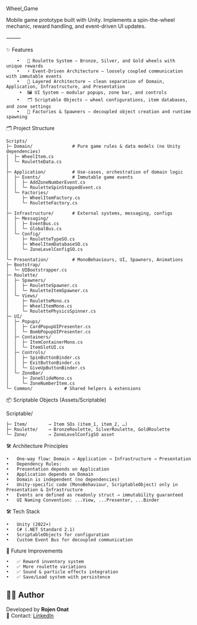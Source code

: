 Wheel_Game

Mobile game prototype built with Unity. Implements a spin-the-wheel mechanic, reward handling, and event-driven UI updates.

⸻

✨ Features
	
 		•	🎡 Roulette System – Bronze, Silver, and Gold wheels with unique rewards
 		•	⚡ Event-Driven Architecture – loosely coupled communication with immutable events
 		•	🧩 Layered Architecture – clean separation of Domain, Application, Infrastructure, and Presentation
		 •	🖼️ UI System – modular popups, zone bar, and controls
 		•	🗂️ Scriptable Objects – wheel configurations, item databases, and zone settings
 		•	🔄 Factories & Spawners – decoupled object creation and runtime spawning

🗂️ Project Structure

	Scripts/
	├─ Domain/               # Pure game rules & data models (no Unity dependencies)
	│  ├─ WheelItem.cs
	│  └─ RouletteData.cs
	│
	├─ Application/          # Use-cases, orchestration of domain logic
	│  ├─ Events/            # Immutable game events
	│  │  ├─ AddZoneNumberEvent.cs
	│  │  └─ RouletteSpinStoppedEvent.cs
	│  └─ Factories/
	│     ├─ WheelItemFactory.cs
	│     └─ RouletteFactory.cs
	│
	├─ Infrastructure/       # External systems, messaging, configs
	│  ├─ Messaging/
	│  │  ├─ EventBus.cs
	│  │  └─ GlobalBus.cs
	│  └─ Config/
	│     ├─ RouletteTypeSO.cs
	│     ├─ WheelItemDatabaseSO.cs
	│     └─ ZoneLevelConfigSO.cs
	│
	└─ Presentation/         # MonoBehaviours, UI, Spawners, Animations
	├─ Bootstrap/
	│  └─ UIBootstrapper.cs
	├─ Roulette/
	│  ├─ Spawners/
	│  │  ├─ RouletteSpawner.cs
	│  │  └─ RouletteItemSpawner.cs
	│  └─ Views/
	│     ├─ RouletteMono.cs
	│     ├─ WheelItemMono.cs
	│     └─ RoulettePhysicsSpinner.cs
	├─ UI/
	│  ├─ Popups/
	│  │  ├─ CardPopupUIPresenter.cs
	│  │  └─ BombPopupUIPresenter.cs
	│  ├─ Containers/
	│  │  ├─ ItemContainerMono.cs
	│  │  └─ ItemSlotUI.cs
	│  ├─ Controls/
	│  │  ├─ SpinButtonBinder.cs
	│  │  ├─ ExitButtonBinder.cs
	│  │  └─ GiveUpButtonBinder.cs
	│  └─ ZoneBar/
	│     ├─ ZoneSlideMono.cs
	│     └─ ZoneNumberItem.cs
	└─ Common/            # Shared helpers & extensions


📦 Scriptable Objects (Assets/Scriptable)

Scriptable/

	├─ Item/        → Item SOs (item_1, item_2, …)
	├─ Roulette/    → BronzeRoulette, SilverRoulette, GoldRoulette
	└─ Zone/        → ZoneLevelConfigSO asset

🛠️ Architecture Principles

	•	One-way flow: Domain → Application → Infrastructure → Presentation
 	•	Dependency Rules:
 	•	Presentation depends on Application
 	•	Application depends on Domain
 	•	Domain is independent (no dependencies)
 	•	Unity-specific code (MonoBehaviour, ScriptableObject) only in Presentation & Infrastructure
 	•	Events are defined as readonly struct → immutability guaranteed
 	•	UI Naming Convention: ...View, ...Presenter, ...Binder

🛠️ Tech Stack

	•	Unity (2022+)
	•	C# (.NET Standard 2.1)
	•	ScriptableObjects for configuration
	•	Custom Event Bus for decoupled communication


🚀 Future Improvements

	•	✅ Reward inventory system
	•	✅ More roulette variations
	•	✅ Sound & particle effects integration
	•	✅ Save/Load system with persistence


## 🧑‍💻 Author

Developed by **Rojen Onat**  
📧 Contact: [LinkedIn](https://www.linkedin.com/in/rojenonat) 

